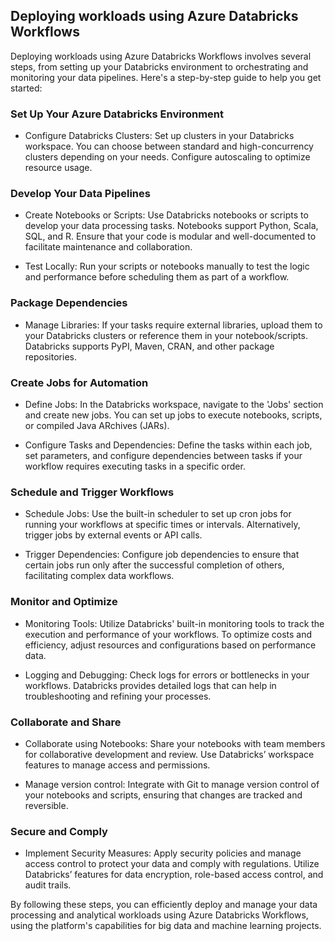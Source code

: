 ## Deploying workloads using Azure Databricks Workflows

Deploying workloads using Azure Databricks Workflows involves several steps, from setting up your Databricks environment to orchestrating and monitoring your data pipelines. Here's a step-by-step guide to help you get started:

### Set Up Your Azure Databricks Environment

- Configure Databricks Clusters: Set up clusters in your Databricks workspace. You can choose between standard and high-concurrency clusters depending on your needs. Configure autoscaling to optimize resource usage.

### Develop Your Data Pipelines

- Create Notebooks or Scripts: Use Databricks notebooks or scripts to develop your data processing tasks. Notebooks support Python, Scala, SQL, and R. Ensure that your code is modular and well-documented to facilitate maintenance and collaboration.

- Test Locally: Run your scripts or notebooks manually to test the logic and performance before scheduling them as part of a workflow.

### Package Dependencies

- Manage Libraries: If your tasks require external libraries, upload them to your Databricks clusters or reference them in your notebook/scripts. Databricks supports PyPI, Maven, CRAN, and other package repositories.

### Create Jobs for Automation

- Define Jobs: In the Databricks workspace, navigate to the 'Jobs' section and create new jobs. You can set up jobs to execute notebooks, scripts, or compiled Java ARchives (JARs).

- Configure Tasks and Dependencies: Define the tasks within each job, set parameters, and configure dependencies between tasks if your workflow requires executing tasks in a specific order.

### Schedule and Trigger Workflows

- Schedule Jobs: Use the built-in scheduler to set up cron jobs for running your workflows at specific times or intervals. Alternatively, trigger jobs by external events or API calls.

- Trigger Dependencies: Configure job dependencies to ensure that certain jobs run only after the successful completion of others, facilitating complex data workflows.

### Monitor and Optimize

- Monitoring Tools: Utilize Databricks' built-in monitoring tools to track the execution and performance of your workflows. To optimize costs and efficiency, adjust resources and configurations based on performance data.

- Logging and Debugging: Check logs for errors or bottlenecks in your workflows. Databricks provides detailed logs that can help in troubleshooting and refining your processes.

### Collaborate and Share

- Collaborate using Notebooks: Share your notebooks with team members for collaborative development and review. Use Databricks’ workspace features to manage access and permissions.

- Manage version control: Integrate with Git to manage version control of your notebooks and scripts, ensuring that changes are tracked and reversible.

### Secure and Comply

- Implement Security Measures: Apply security policies and manage access control to protect your data and comply with regulations. Utilize Databricks’ features for data encryption, role-based access control, and audit trails.

By following these steps, you can efficiently deploy and manage your data processing and analytical workloads using Azure Databricks Workflows, using the platform's capabilities for big data and machine learning projects.

